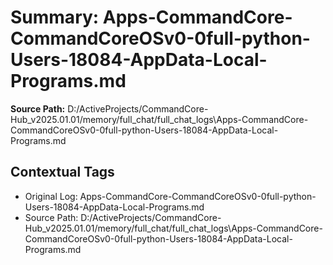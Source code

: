 # Summary: Apps-CommandCore-CommandCoreOSv0-0full-python-Users-18084-AppData-Local-Programs.md

**Source Path:** D:/ActiveProjects/CommandCore-Hub_v2025.01.01/memory/full_chat/full_chat_logs\Apps-CommandCore-CommandCoreOSv0-0full-python-Users-18084-AppData-Local-Programs.md

## Contextual Tags
- Original Log: Apps-CommandCore-CommandCoreOSv0-0full-python-Users-18084-AppData-Local-Programs.md
- Source Path: D:/ActiveProjects/CommandCore-Hub_v2025.01.01/memory/full_chat/full_chat_logs\Apps-CommandCore-CommandCoreOSv0-0full-python-Users-18084-AppData-Local-Programs.md
